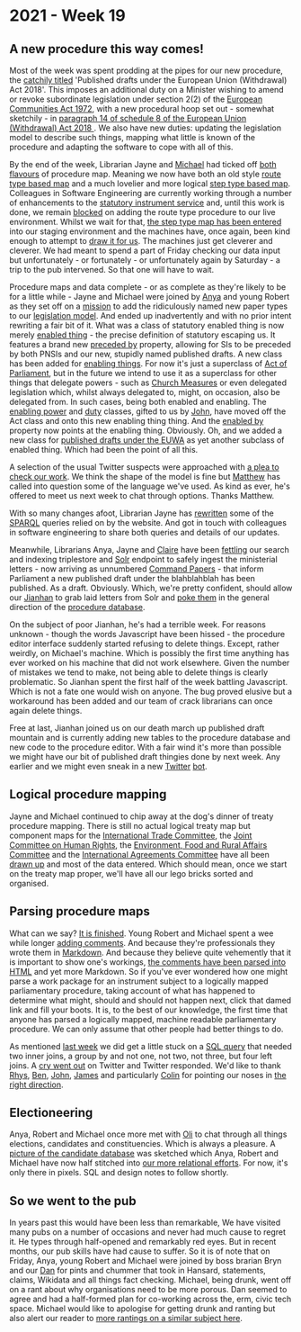# 2021 - Week 19

## A new procedure this way comes!

Most of the week was spent prodding at the pipes for our new procedure, the [catchily titled](https://trello.com/c/4QPlEu0E/2-confirm-name-of-these-things) 'Published drafts under the European Union (Withdrawal) Act 2018'. This imposes an additional duty on a Minister wishing to amend or revoke subordinate legislation under section 2(2) of the [European Communities Act 1972](https://www.legislation.gov.uk/ukpga/1972/68/contents), with a new procedural hoop set out - somewhat sketchily - in [paragraph 14 of schedule 8 of the European Union (Withdrawal) Act 2018 ](https://www.legislation.gov.uk/ukpga/2018/16/schedule/8/enacted#schedule-8-paragraph-14). We also have new duties: updating the legislation model to describe such things, mapping what little is known of the procedure and adapting the software to cope with all of this.

By the end of the week, Librarian Jayne and [Michael](http://twitter.com/fantasticlife) had ticked off [both](https://trello.com/c/enshaWLT/9-map-the-procedure-route-types) [flavours](https://trello.com/c/pkO6NJJ2/10-map-the-procedure-step-types) of procedure map. Meaning we now have both an old style [route type based map](https://ukparliament.github.io/ontologies/procedure/flowcharts/published-drafts-under-euwa/published-drafts-under-euwa.pdf) and a much lovelier and more logical [step type based map](https://ukparliament.github.io/ontologies/procedure/flowcharts/published-drafts-under-euwa/logic-gates/published-drafts-under-euwa.pdf). Colleagues in Software Engineering are currently working through a number of enhancements to the [statutory instrument service](https://statutoryinstruments.parliament.uk/) and, until this work is done, we remain [blocked](https://trello.com/c/HphK4nmT/19-enter-procedure-in-live-with-route-*types*) on adding the route type procedure to our live environment. Whilst we wait for that, [the step type map has been entered](https://trello.com/c/I3Er8NN2/17-enter-map-routes-to-staging) into our staging environment and the machines have, once again, been kind enough to attempt to [draw it for us](https://ukparliament.github.io/ontologies/meta/weeknotes/2021/19/machine-published-drafts-under-euwa.pdf). The machines just get cleverer and cleverer. We had meant to spend a part of Friday checking our data input but unfortunately - or fortunately - or unfortunately again by Saturday - a trip to the pub intervened. So that one will have to wait.

Procedure maps and data complete - or as complete as they're likely to be for a little while - Jayne and Michael were joined by [Anya](https://twitter.com/bitten_) and young Robert as they set off on a [mission](https://trello.com/c/8PFJxH86/6-add-published-drafts-to-domain-model-ontology) to add the ridiculously named new paper types to our [legislation model](https://ukparliament.github.io/ontologies/legislation/legislation-ontology.html). And ended up inadvertently and with no prior intent rewriting a fair bit of it. What was a class of statutory enabled thing is now merely [enabled thing](https://ukparliament.github.io/ontologies/legislation/legislation-ontology.html#d4e179) - the precise definition of statutory escaping us. It features a brand new [preceded by](https://ukparliament.github.io/ontologies/legislation/legislation-ontology.html#d4e362) property, allowing for SIs to be preceded by both PNSIs and our new, stupidly named published drafts.  A new class has been added for [enabling things](https://ukparliament.github.io/ontologies/legislation/legislation-ontology.html#d4e144). For now it's just a superclass of [Act of Parliament](https://ukparliament.github.io/ontologies/legislation/legislation-ontology.html#d4e155), but in the future we intend to use it as a superclass for other things that delegate powers - such as [Church Measures](https://www.parliament.uk/site-information/glossary/church-of-england-measures/) or even delegated legislation which, whilst always delegated to, might, on occasion, also be delegated from. In such cases, being both enabled and enabling. The [enabling power](https://ukparliament.github.io/ontologies/legislation/legislation-ontology.html#d4e168) and [duty](https://ukparliament.github.io/ontologies/legislation/legislation-ontology.html#d4e275) classes, gifted to us by [John](https://twitter.com/johnlsheridan), have moved off the Act class and onto this new enabling thing thing. And the [enabled by](https://ukparliament.github.io/ontologies/legislation/legislation-ontology.html#d4e347) property now points at the enabling thing. Obviously. Oh, and we added a new class for [published drafts under the EUWA](https://ukparliament.github.io/ontologies/legislation/legislation-ontology.html#d4e191) as yet another subclass of enabled thing. Which had been the point of all this.

A selection of the usual Twitter suspects were approached with [a plea to check our work](https://twitter.com/fantasticlife/status/1392802543357603842). We think the shape of the model is fine but [Matthew](https://twitter.com/mattwadd) has called into question some of the language we've used. As kind as ever, he's offered to meet us next week to chat through options. Thanks Matthew.

With so many changes afoot, Librarian Jayne has [rewritten](https://trello.com/c/Eqtif1gv/13-rewrite-queries-for-the-website-for-preceding-enabled-thing) some of the [SPARQL](https://en.wikipedia.org/wiki/SPARQL) queries relied on by the website. And got in touch with colleagues in software engineering to share both queries and details of our updates.

Meanwhile, Librarians Anya, Jayne and [Claire](https://twitter.com/tinysprite) have been [fettling](https://trello.com/c/vdapnbhO/3-letter-in-papers-laid-and-solr) our search and indexing triplestore and [Solr](https://en.wikipedia.org/wiki/Apache_Solr) endpoint to safely ingest the ministerial letters - now arriving as unnumbered [Command Papers](https://www.parliament.uk/about/how/publications/government/) - that inform Parliament a new published draft under the blahblahblah has been published. As a draft. Obviously. Which, we're pretty confident, should allow our [Jianhan](https://twitter.com/jianhanzhu) to grab laid letters from Solr and [poke them](https://trello.com/b/6Tv4O13K/published-drafts) in the general direction of the [procedure database](https://github.com/ukparliament/ontologies/blob/master/procedure/meta/editor/schema.png).

On the subject of poor Jianhan, he's had a terrible week. For reasons unknown - though the words Javascript have been hissed - the procedure editor interface suddenly started refusing to delete things. Except, rather weirdly, on Michael's machine. Which is possibly the first time anything has ever worked on his machine that did not work elsewhere. Given the number of mistakes we tend to make, not being able to delete things is clearly problematic. So Jianhan spent the first half of the week battling Javascript. Which is not a fate one would wish on anyone. The bug proved elusive but a workaround has been added and our team of crack librarians can once again delete things.

Free at last, Jianhan joined us on our death march up published draft mountain and is currently adding new tables to the procedure database and new code to the procedure editor. With a fair wind it's more than possible we might have our bit of published draft thingies done by next week. Any earlier and we might even sneak in a new [Twitter](https://twitter.com/madenlaid) [bot](https://twitter.com/TweatyTwacker).

## Logical procedure mapping

Jayne and Michael continued to chip away at the dog's dinner of treaty procedure mapping. There is still no actual logical treaty map but component maps for the [International Trade Committee](https://github.com/ukparliament/ontologies/blob/master/procedure/flowcharts/components/crag-treaty-itc/crag-treaty-itc.pdf), the [Joint Committee on Human Rights](https://github.com/ukparliament/ontologies/blob/master/procedure/flowcharts/components/crag-treaty-jchr/crag-treaty-jchr.pdf), the [Environment, Food and Rural Affairs Committee](https://github.com/ukparliament/ontologies/blob/master/procedure/flowcharts/components/crag-treaty-efra/crag-treaty-efra.pdf) and the [International Agreements Committee](https://github.com/ukparliament/ontologies/blob/master/procedure/flowcharts/components/crag-treaty-iac/crag-treaty-iac.pdf) have all been [drawn up](https://trello.com/c/Jao1oZtH/18-remap-crag-treaty) and most of the data entered. Which should mean, once we start on the treaty map proper, we'll have all our lego bricks sorted and organised.

## Parsing procedure maps

What can we say? [It is finished](https://api.parliament.uk/procedures/work-packages/9). Young Robert and Michael spent a wee while longer [adding comments](https://trello.com/c/BEww0rPg/127-rewrite-the-parsing-code-to-work-in-memory). And because they're professionals they wrote them in [Markdown](https://en.wikipedia.org/wiki/Markdown). And because they believe quite vehemently that it is important to show one's workings, [the comments have been parsed into HTML](https://api.parliament.uk/procedures/meta/comments) and yet more Markdown. So if you've ever wondered how one might parse a work package for an instrument subject to a logically mapped parliamentary procedure, taking account of what has happened to determine what might, should and should not happen next, click that damed link and fill your boots. It is, to the best of our knowledge, the first time that anyone has parsed a logically mapped, machine readable parliamentary procedure. We can only assume that other people had better things to do.

As mentioned [last week](https://ukparliament.github.io/ontologies/meta/weeknotes/2021/18/) we did get a little stuck on a [SQL query](https://github.com/ukparliament/procedure-parsing/blob/master/app/models/parliamentary_procedure.rb#L35) that needed two inner joins, a group by and not one, not two, not three, but four left joins. A [cry went out](https://twitter.com/fantasticlife/status/1392112873623719942) on Twitter and Twitter responded. We'd like to thank [Rhys](https://twitter.com/mauvedeity), [Ben](https://twitter.com/bencomp), [John](https://twitter.com/jb_tweets), [James](https://twitter.com/jamesjefferies) and particularly [Colin](https://twitter.com/colinhoad) for pointing our noses in [the right direction](https://trello.com/c/9oqsb6Pz/129-try-to-fix-the-stepswithactualisationsinworkpackage-method-in-the-parliamentaryprocedure-model).

## Electioneering

Anya, Robert and Michael once more met with [Oli](https://twitter.com/olihawkins) to chat through all things elections, candidates and constituencies. Which is always a pleasure. A [picture of the candidate database](https://github.com/ukparliament/ontologies/blob/master/meta/relational/candidates/candidates.pdf) was sketched which Anya, Robert and Michael have now half stitched into [our more relational efforts](https://github.com/ukparliament/ontologies/blob/master/meta/relational/index.md). For now, it's only there in pixels. SQL and design notes to follow shortly.

## So we went to the pub

In years past this would have been less than remarkable, We have visited many pubs on a number of occasions and never had much cause to regret it. He types through half-opened and remarkably red eyes. But in recent months, our pub skills have had cause to suffer. So it is of note that on Friday, Anya, young Robert and Michael were joined by boss brarian Bryn and our [Dan](https://twitter.com/danbri) for pints and chummer that took in Hansard, statements, claims, Wikidata and all things fact checking. Michael, being drunk, went off on a rant about why organisations need to be more porous. Dan seemed to agree and had a half-formed plan for co-working across the, erm, civic tech space. Michael would like to apologise for getting drunk and ranting but also alert our reader to [more rantings on a similar subject here](https://smethur.st/posts/176135863).




